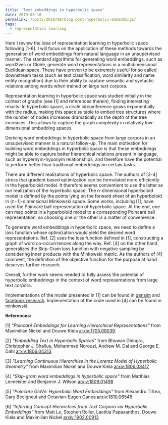 ```yaml
---
title: 'Text embeddings in hyperbolic space'
date: 2019-08-10
permalink: /posts/2019/08/blog-post-hyperbolic-embeddings/
tags:
  - representation learning
---
```


Here I review the idea of representation learning in hyperbolic space following [1-6].  I will focus on the application of these methods towards the generation of word embeddings from natural language in an unsupervised manner.   The standard algorithms for generating word embeddings, such as word2vec or GloVe, generate word representations in a multidimensional Euclidean space.  These have proven to be extremely useful for so called downstream tasks (such as text classification, word similarity and name entity recognition) due to their ability to capture semantic and syntactic relations among words when trained on large text corpora.   


Representation learning in hyperbolic space was studied initially in the context of graphs (see [1] and references therein), finding interesting results. In hyperbolic space, a circle circumference grows exponentially with the radius, making this space suitable to embed tree structures where the number of nodes increases dramatically as the depth of the tree increases.  This allows to capture the graph complexity in relatively low-dimensional embedding spaces.

Deriving word embeddings in hyperbolic space from large corpora in an unsupervised manner is a natural follow-up.  The main motivation for building word embeddings in hyperbolic space is that these embeddings might be able to capture better hierarchical relations present in language, such as hypernym-hyponym relationships, and therefore have the potential to perform better than traditional embeddings on certain tasks.  

There are different realizations of hyperbolic space.   The authors of [3-4] stress that gradient based optimization can be formulated more efficiently in the hyperboloid model.  It therefore seems conventient to use the latter as our realization of the hyperbolic space.  The n-dimensional hyperboloid model is defined by the points lying on the forward sheet of an hyperboloid in (n+1)-dimensional Minkowski space.   Some works, including [1], have used the Poincaré ball representation of hyperbolic space. At the end, one can map points in a hyperboloid model to a corresponding Poincaré ball representation, so choosing one or the other is a matter of convenience.

To generate word embeddings in hyperbolic space, we need to define a loss function whose optimization would yield the desired word representations.    Ref. [2] uses the loss function defined in [1], constructing a graph of word co-occurrrences along the way.  Ref. [4] on the other hand generalizes the Skip-Gram loss function with negative sampling by considering inner products with the Minkowski metric.   As the authors of [4] comment, the definition of the objective function for the purpose at hand deserves further research.

Overall, further work seems needed to fully assess the potential of hyperbolic embeddings in the context of word representations from large text corpora.   

Implementations of the model presented in [1] can be found in [gensim](https://radimrehurek.com/gensim/models/poincare.html)
and [facebook research](https://github.com/facebookresearch/poincare-embeddings). Implementation of the code used in [4] can be found in [minkowski](https://github.com/lateral/minkowski).






**References:**

[1] *"Poincaré Embeddings for Learning Hierarchical Representations"* from Maximilian Nickel and Douwe Kiela [arxiv:1705.08039](https://arxiv.org/abs/1705.08039).  

[2] *"Embedding Text in Hyperbolic Spaces"* from Bhuwan Dhingra, Christopher J. Shallue, Mohammad Norouzi, Andrew M. Dai and George E. Dahl [arxiv:1806.04313](https://arxiv.org/abs/1806.04313)

[3] *"Learning Continuous Hierarchies in the Lorentz Model of Hyperbolic Geometry"* from Maximilian Nickel and Douwe Kiela [arxiv:1806.03417](https://arxiv.org/abs/1806.03417)

[4] *"Skip-gram word embeddings in hyperbolic space"* from Matthias Leimeister and Benjamin J. Wilson [arxiv:1809.01498](https://arxiv.org/abs/1809.01498)

[5] *"Poincaré GloVe: Hyperbolic Word Embeddings"* from Alexandru Tifrea, Gary Bécigneul and Octavian-Eugen Ganea [arxiv:1810.06546](https://arxiv.org/abs/1810.06546)

[6] *"Inferring Concept Hierarchies from Text Corpora via Hyperbolic Embeddings"* from Matt Le, Stephen Roller, Laetitia Papaxanthos, Douwe Kiela and Maximilian Nickel [arxiv:1902.00913](https://arxiv.org/abs/1902.00913)
